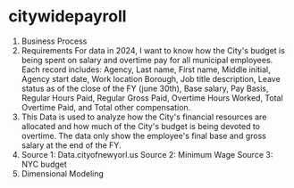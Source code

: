# citywidepayroll

1) Business Process
2) Requirements For data in 2024, I want to know how the City's budget is being spent on salary and overtime pay for all municipal employees. Each record includes: Agency, Last name, First name, Middle initial, Agency start date, Work location Borough, Job title description, Leave status as of the close of the FY (june 30th), Base salary, Pay Basis, Regular Hours Paid, Regular Gross Paid, Overtime Hours Worked, Total Overtime Paid, and Total other compensation. 
3) This Data is used to analyze how the City's financial resources are allocated and how much of the City's budget is being devoted to overtime. The data only show the employee's final base and gross salary at the end of the FY. 
4) Source 1: Data.cityofnewyorl.us Source 2: Minimum Wage Source 3: NYC budget 
5) Dimensional Modeling 